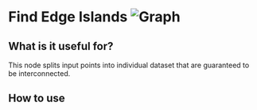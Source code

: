 # Find Edge Islands ![Graph](https://img.shields.io/badge/Graph-37a573) 

## What is it useful for?
This node splits input points into individual dataset that are guaranteed to be interconnected.

## How to use
